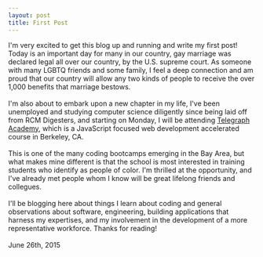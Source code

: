```yaml
---
layout: post
title: First Post
---
```


I'm very excited to get this blog up and running and write my first post! Today is an important day for many in our country, gay marriage was declared legal all over our country, by the U.S. supreme court. As someone with many LGBTQ friends and some family, I feel a deep connection and am proud that our country will allow any two kinds of people to receive the over 1,000 benefits that marriage bestows. <br /> <br /> I'm also about to embark upon a new chapter in my life, I've been unemployed and studying computer science diligently since being laid off from RCM Digesters, and starting on Monday, I will be attending <a href="http://www.telegraphacademy.com" target="_blank">Telegraph Academy</a>, which is a JavaScript focused web development accelerated course in Berkeley, CA. <br /> <br /> This is one of the many coding bootcamps emerging in the Bay Area, but what makes mine different is that the school is most interested in training students who identify as people of color. I'm thrilled at the opportunity, and I've already met people whom I know will be great lifelong friends and collegues. <br /> <br /> I'll be blogging here about things I learn about coding and general observations about software, engineering, building applications that harness my expertises, and my involvement in the development of a more representative workforce. Thanks for reading! <br /> <br /> June 26th, 2015